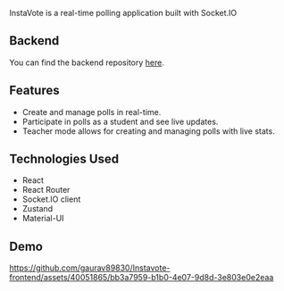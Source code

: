 
InstaVote is a real-time polling application built with  Socket.IO


## Backend

You can find the backend repository [here](https://github.com/gaurav89830/instavote-backend).


## Features

- Create and manage polls in real-time.
- Participate in polls as a student and see live updates.
- Teacher mode allows for creating and managing polls with live stats.

## Technologies Used

- React
- React Router
- Socket.IO client
- Zustand
- Material-UI

## Demo

https://github.com/gaurav89830/Instavote-frontend/assets/40051865/bb3a7959-b1b0-4e07-9d8d-3e803e0e2eaa

